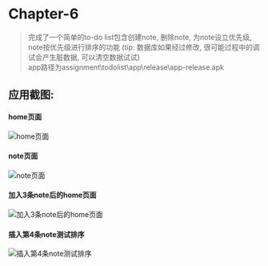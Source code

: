 # Chapter-6
> 完成了一个简单的to-do list包含创建note, 删除note, 为note设立优先级, note按优先级进行排序的功能 (tip: 数据库如果经过修改, 很可能过程中的调试会产生脏数据, 可以清空数据试试)
> <br/>app路径为assignment\todolist\app\release\app-release.apk
## 应用截图:
#### home页面
![home页面](previewImage/preview1.jpg)
#### note页面
![note页面](previewImage/preview2.jpg)
#### 加入3条note后的home页面
![加入3条note后的home页面](previewImage/preview3.jpg)
#### 插入第4条note测试排序
![插入第4条note测试排序](previewImage/preview4.jpg)
